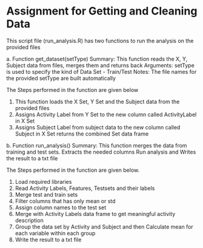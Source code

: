 # Assignment for Getting and Cleaning Data

This script file (run_analysis.R) has two functions to run the analysis on the provided files

a. Function get_dataset(setType)
   Summary: This function reads the X, Y, Subject data from files, merges them and returns back
   Arguments: setType is used to specify the kind of Data Set - Train/Test
   Notes: The file names for the provided setType are built automatically
   
   The Steps performed in the function are given below
   1. This function loads the X Set, Y Set and the Subject data from the provided files
   2. Assigns Activity Label from Y Set to the new column called ActivityLabel in X Set
   3. Assigns Subject Label from subject data to the new column called Subject in X Set
      returns the combined Set data frame
   
b. Function run_analysis()
   Summary: This function merges the data from training and test sets. Extracts the needed columns
            Run analysis and Writes the result to a txt file
   
   The Steps performed in the function are given below.
   1. Load required libraries
   2. Read Activity Labels, Features, Testsets and their labels
   3. Merge test and train sets
   4. Filter columns that has only mean or std
   5. Assign column names to the test set
   6. Merge with Activity Labels data frame to get meaningful activity description
   7. Group the data set by Activity and Subject and then Calculate mean for each variable within each group
   8. Write the result to a txt file
   
